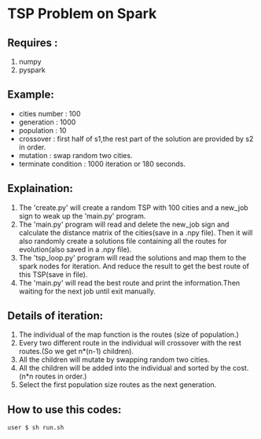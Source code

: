 # TSP Problem on Spark

## Requires :

1. numpy
2. pyspark

## Example:

* cities number : 100
* generation : 1000
* population : 10
* crossover : first half of s1,the rest part of the solution are provided by s2 in order.
* mutation : swap random two cities.
* terminate condition : 1000 iteration or 180 seconds.

## Explaination:

1. The 'create.py' will create a random TSP with 100 cities and a new_job sign to weak up the 'main.py' program.
2. The 'main.py' program will read and delete the new_job sign and calculate the distance matrix of the cities(save in a .npy file). Then it will also randomly create a solutions file containing all the routes for evolution(also saved in a .npy file).
3. The 'tsp_loop.py' program will read the solutions and map them to the spark nodes for iteration. And reduce the result to get the best route of this TSP(save in file).
4. The 'main.py' will read the best route and print the information.Then waiting for the next job until exit manually.

## Details of iteration:

1. The individual of the map function is the routes (size of population.)
2. Every two different route in the individual will crossover with the rest routes.(So we get n*(n-1) children).
3. All the children will mutate by swapping random two cities.
4. All the children will be added into the individual and sorted by the cost.(n*n routes in order.)
5. Select the first population size routes as the next generation.

## How to use this codes:

```bash
user $ sh run.sh
```
